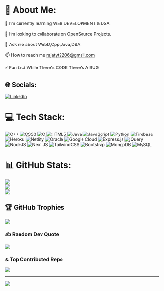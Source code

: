 # 💫 About Me:
🌱 I’m currently learning WEB DEVELOPMENT & DSA<br><br>👯 I’m looking to collaborate on OpenSource Projects.<br><br>💬 Ask me about WebD,Cpp,Java,DSA<br><br>📫 How to reach me rajatyt2206@gmail.com<br><br>⚡ Fun fact While There's CODE There's A BUG


## 🌐 Socials:
[![LinkedIn](https://img.shields.io/badge/LinkedIn-%230077B5.svg?logo=linkedin&logoColor=white)](https://linkedin.com/in/https://in.linkedin.com/?src=go-pa&trk=sem-ga_campid.14650114788_asid.150089839322_crid.656569072780_kw.www%20linkedin_d.c_tid.kwd-2246447582_n.g_mt.e_geo.9302611&mcid=6844056167778418689&cid=&gclid=Cj0KCQjw756lBhDMARIsAEI0AgnHIl7oUJd3lwH6514MDBlMq9h_yFcZNAiuz7rdFSXWe4DULeJILQoaAqFjEALw_wcB&gclsrc=aw.ds) 

# 💻 Tech Stack:
![C++](https://img.shields.io/badge/c++-%2300599C.svg?style=for-the-badge&logo=c%2B%2B&logoColor=white) ![CSS3](https://img.shields.io/badge/css3-%231572B6.svg?style=for-the-badge&logo=css3&logoColor=white) ![C](https://img.shields.io/badge/c-%2300599C.svg?style=for-the-badge&logo=c&logoColor=white) ![HTML5](https://img.shields.io/badge/html5-%23E34F26.svg?style=for-the-badge&logo=html5&logoColor=white) ![Java](https://img.shields.io/badge/java-%23ED8B00.svg?style=for-the-badge&logo=java&logoColor=white) ![JavaScript](https://img.shields.io/badge/javascript-%23323330.svg?style=for-the-badge&logo=javascript&logoColor=%23F7DF1E) ![Python](https://img.shields.io/badge/python-3670A0?style=for-the-badge&logo=python&logoColor=ffdd54) ![Firebase](https://img.shields.io/badge/firebase-%23039BE5.svg?style=for-the-badge&logo=firebase) ![Heroku](https://img.shields.io/badge/heroku-%23430098.svg?style=for-the-badge&logo=heroku&logoColor=white) ![Netlify](https://img.shields.io/badge/netlify-%23000000.svg?style=for-the-badge&logo=netlify&logoColor=#00C7B7) ![Oracle](https://img.shields.io/badge/Oracle-F80000?style=for-the-badge&logo=oracle&logoColor=white) ![Google Cloud](https://img.shields.io/badge/Google%20Cloud-%234285F4.svg?style=for-the-badge&logo=google-cloud&logoColor=white) ![Express.js](https://img.shields.io/badge/express.js-%23404d59.svg?style=for-the-badge&logo=express&logoColor=%2361DAFB) ![jQuery](https://img.shields.io/badge/jquery-%230769AD.svg?style=for-the-badge&logo=jquery&logoColor=white) ![NodeJS](https://img.shields.io/badge/node.js-6DA55F?style=for-the-badge&logo=node.js&logoColor=white) ![Next JS](https://img.shields.io/badge/Next-black?style=for-the-badge&logo=next.js&logoColor=white) ![TailwindCSS](https://img.shields.io/badge/tailwindcss-%2338B2AC.svg?style=for-the-badge&logo=tailwind-css&logoColor=white) ![Bootstrap](https://img.shields.io/badge/bootstrap-%23563D7C.svg?style=for-the-badge&logo=bootstrap&logoColor=white) ![MongoDB](https://img.shields.io/badge/MongoDB-%234ea94b.svg?style=for-the-badge&logo=mongodb&logoColor=white) ![MySQL](https://img.shields.io/badge/mysql-%2300f.svg?style=for-the-badge&logo=mysql&logoColor=white)
# 📊 GitHub Stats:
![](https://github-readme-stats.vercel.app/api?username=myCode2206&theme=radical&hide_border=false&include_all_commits=true&count_private=true)<br/>
![](https://github-readme-streak-stats.herokuapp.com/?user=myCode2206&theme=radical&hide_border=false)<br/>
![](https://github-readme-stats.vercel.app/api/top-langs/?username=myCode2206&theme=radical&hide_border=false&include_all_commits=true&count_private=true&layout=compact)

## 🏆 GitHub Trophies
![](https://github-profile-trophy.vercel.app/?username=myCode2206&theme=radical&no-frame=false&no-bg=false&margin-w=4)

### ✍️ Random Dev Quote
![](https://quotes-github-readme.vercel.app/api?type=horizontal&theme=radical)

### 🔝 Top Contributed Repo
![](https://github-contributor-stats.vercel.app/api?username=myCode2206&limit=5&theme=dark&combine_all_yearly_contributions=true)

---
[![](https://visitcount.itsvg.in/api?id=myCode2206&icon=0&color=0)](https://visitcount.itsvg.in)

<!-- Proudly created with GPRM ( https://gprm.itsvg.in ) -->
